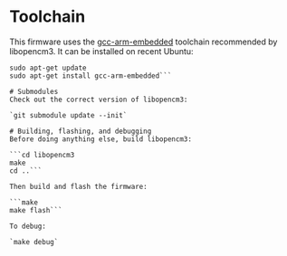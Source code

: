 # Toolchain
This firmware uses the
[gcc-arm-embedded](https://launchpad.net/gcc-arm-embedded) toolchain
recommended by libopencm3.  It can be installed on recent Ubuntu:

```sudo add-apt-repository ppa:team-gcc-arm-embedded/ppa
sudo apt-get update
sudo apt-get install gcc-arm-embedded```

# Submodules
Check out the correct version of libopencm3:

`git submodule update --init`

# Building, flashing, and debugging
Before doing anything else, build libopencm3:

```cd libopencm3
make
cd ..```

Then build and flash the firmware:

```make
make flash```

To debug:

`make debug`

